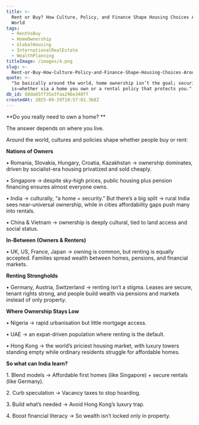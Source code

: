 ```yaml
---
title: >-
  Rent or Buy? How Culture, Policy, and Finance Shape Housing Choices Around The
  World
tags:
  - RentVsBuy
  - HomeOwnership
  - GlobalHousing
  - InternationalRealEstate
  - WealthPlanning
titleImage: /images/4.png
slug: >-
  Rent-or-Buy-How-Culture-Policy-and-Finance-Shape-Housing-Choices-Around-The-World
quote: >-
  "So basically around the world, home ownership isn’t the goal; security
  is—whether via a home you own or a rental policy that protects you."
db_id: 68da65ff35e3faa296e340ff
createdAt: 2025-09-29T10:57:02.368Z
---
```


**Do you really need to own a home? **

The answer depends on where you live.

Around the world, cultures and policies shape whether people buy or rent:

**Nations of Owners**

•	Romania, Slovakia, Hungary, Croatia, Kazakhstan → ownership dominates, driven by socialist-era housing privatized and sold cheaply.

•	Singapore → despite sky-high prices, public housing plus pension financing ensures almost everyone owns.

•	India → culturally, “a home = security.” But there’s a big split → rural India sees near-universal ownership, while in cities affordability gaps push many into rentals.

•	China & Vietnam → ownership is deeply cultural, tied to land access and social status.

**In-Between (Owners & Renters)**

•	UK, US, France, Japan → owning is common, but renting is equally accepted. Families spread wealth between homes, pensions, and financial markets.

**Renting Strongholds**

•	Germany, Austria, Switzerland → renting isn’t a stigma. Leases are secure, tenant rights strong, and people build wealth via pensions and markets instead of only property.

**Where Ownership Stays Low**

•	Nigeria → rapid urbanisation but little mortgage access.

•	UAE → an expat-driven population where renting is the default.

•	Hong Kong → the world’s priciest housing market, with luxury towers standing empty while ordinary residents struggle for affordable homes.

**So what can India learn?**

1\.	Blend models → Affordable first homes (like Singapore) + secure rentals (like Germany).

2\.	Curb speculation → Vacancy taxes to stop hoarding.

3\.	Build what’s needed → Avoid Hong Kong’s luxury trap.

4\.	Boost financial literacy → So wealth isn’t locked only in property.
